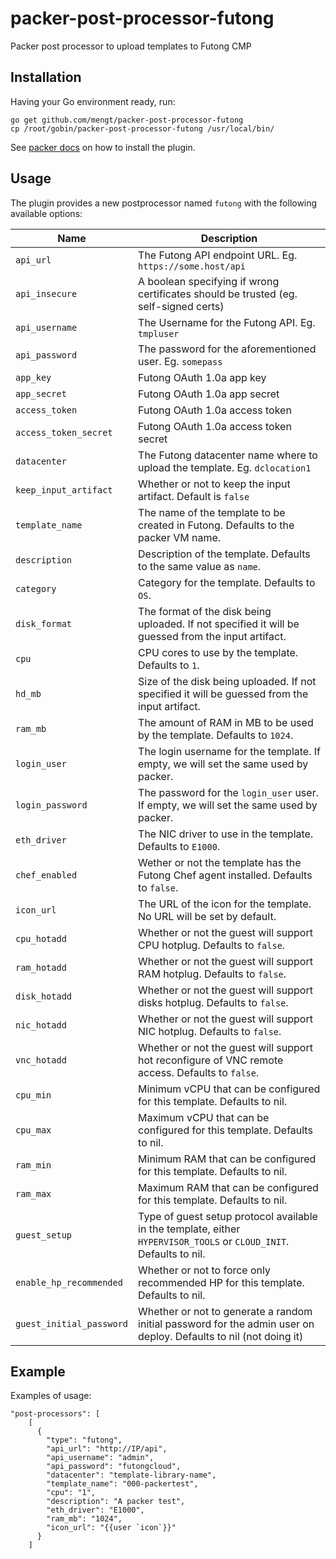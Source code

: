 # packer-post-processor-futong
Packer post processor to upload templates to Futong CMP


## Installation

Having your Go environment ready, run:

```
go get github.com/mengt/packer-post-processor-futong
cp /root/gobin/packer-post-processor-futong /usr/local/bin/
```
See [packer docs](https://www.packer.io/docs/extending/plugins.html) on how to install the plugin.

## Usage

The plugin provides a new postprocessor named `futong` with the following available options:

| Name                          | Description                                                    |
|-------------------------------|----------------------------------------------------------------|
| `api_url`                     | The Futong API endpoint URL. Eg. `https://some.host/api` |
| `api_insecure`                | A boolean specifying if wrong certificates should be trusted (eg. self-signed certs) |
| `api_username`                | The Username for the Futong API. Eg. `tmpluser` |
| `api_password`                | The password for the aforementioned user. Eg. `somepass` |
| `app_key`                     | Futong OAuth 1.0a app key |
| `app_secret`                  | Futong OAuth 1.0a app secret |
| `access_token`                | Futong OAuth 1.0a access token |
| `access_token_secret`         | Futong OAuth 1.0a access token secret |
| `datacenter`                  | The Futong datacenter name where to upload the template. Eg. `dclocation1` |
| `keep_input_artifact`         | Whether or not to keep the input artifact. Default is `false` |
| `template_name`               | The name of the template to be created in Futong. Defaults to the packer VM name. |
| `description`                 | Description of the template. Defaults to the same value as `name`. |
| `category`                    | Category for the template. Defaults to `OS`. |
| `disk_format`                 | The format of the disk being uploaded. If not specified it will be guessed from the input artifact. |
| `cpu`                         | CPU cores to use by the template. Defaults to `1`. |
| `hd_mb`                       | Size of the disk being uploaded. If not specified it will be guessed from the input artifact. |
| `ram_mb`                      | The amount of RAM in MB to be used by the template. Defaults to `1024`. |
| `login_user`                  | The login username for the template. If empty, we will set the same used by packer. |
| `login_password`              | The password for the `login_user` user. If empty, we will set the same used by packer. |
| `eth_driver`                  | The NIC driver to use in the template. Defaults to `E1000`. |
| `chef_enabled`                | Wether or not the template has the Futong Chef agent installed. Defaults to `false`. |
| `icon_url`                    | The URL of the icon for the template. No URL will be set by default. |
| `cpu_hotadd`                  | Whether or not the guest will support CPU hotplug. Defaults to `false`. |
| `ram_hotadd`                  | Whether or not the guest will support RAM hotplug. Defaults to `false`. |
| `disk_hotadd`                 | Whether or not the guest will support disks hotplug. Defaults to `false`. |
| `nic_hotadd`                  | Whether or not the guest will support NIC hotplug. Defaults to `false`. |
| `vnc_hotadd`                  | Whether or not the guest will support hot reconfigure of VNC remote access. Defaults to `false`. |
| `cpu_min`                     | Minimum vCPU that can be configured for this template. Defaults to nil. |
| `cpu_max`                     | Maximum vCPU that can be configured for this template. Defaults to nil. |
| `ram_min`                     | Minimum RAM that can be configured for this template. Defaults to nil. |
| `ram_max`                     | Maximum RAM that can be configured for this template. Defaults to nil. |
| `guest_setup`                 | Type of guest setup protocol available in the template, either `HYPERVISOR_TOOLS` or `CLOUD_INIT`. Defaults to nil. |
| `enable_hp_recommended`       | Whether or not to force only recommended HP for this template. Defaults to nil. |
| `guest_initial_password`      | Whether or not to generate a random initial password for the admin user on deploy. Defaults to nil (not doing it) |

## Example

Examples of usage:

```
"post-processors": [
    [
      {
        "type": "futong",
        "api_url": "http://IP/api",
        "api_username": "admin",
        "api_password": "futongcloud",
        "datacenter": "template-library-name",
        "template_name": "000-packertest",
        "cpu": "1",
        "description": "A packer test",
        "eth_driver": "E1000",
        "ram_mb": "1024",
        "icon_url": "{{user `icon`}}"
      }
    ]
```
